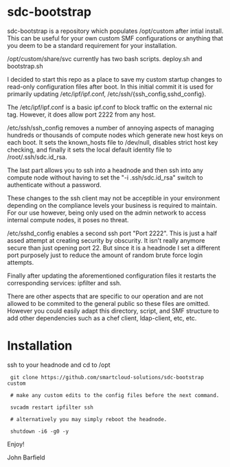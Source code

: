 # sdc-bootstrap

 sdc-bootstrap is a repository which populates /opt/custom after intial install. 
 This can be useful for your own custom SMF configurations or anything that you
 deem to be a standard requirement for your installation. 

 /opt/custom/share/svc currently has two bash scripts. deploy.sh and bootstrap.sh

 I decided to start this repo as a place to save my custom startup changes to 
 read-only configuration files after boot. In this initial commit it is used for
 primarily updating /etc/ipf/ipf.conf, /etc/ssh/{ssh_config,sshd_config}. 

 The /etc/ipf/ipf.conf is a basic ipf.conf to block traffic on the external nic
 tag. However, it does allow port 2222 from any host. 

 /etc/ssh/ssh_config removes a number of annoying aspects of managing hundreds
 or thousands of compute nodes which generate new host keys on each boot. It
 sets the known_hosts file to /dev/null, disables strict host key checking, and
 finally it sets the local default identity file to /root/.ssh/sdc.id_rsa. 
 
 The last part allows you to ssh into a headnode and then ssh into any compute
 node without having to set the "-i .ssh/sdc.id_rsa" switch to authenticate 
 without a password. 

 These changes to the ssh client may not be acceptible in your environment 
 depending on the compliance levels your business is required to maintain. 
 For our use however, being only used on the admin network to access internal
 compute nodes, it poses no threat. 

 /etc/sshd_config enables a second ssh port "Port 2222". This is just a half
 assed attempt at creating security by obscurity. It isn't really anymore 
 secure than just opening port 22. But since it is a headnode I set a different
 port purposely just to reduce the amount of random brute force login attempts.
 
 Finally after updating the aforementioned configuration files it restarts the
 corresponding services: ipfilter and ssh. 

 There are other aspects that are specific to our operation and are not allowed
 to be commited to the general public so these files are omitted. However you
 could easily adapt this directory, script, and SMF structure to add other 
 dependencies such as a chef client, ldap-client, etc, etc. 

# Installation

 ssh to your headnode and cd to /opt

```
 git clone https://github.com/smartcloud-solutions/sdc-bootstrap custom
 
 # make any custom edits to the config files before the next command.

 svcadm restart ipfilter ssh

 # alternatively you may simply reboot the headnode.
 
 shutdown -i6 -g0 -y
```

 

 Enjoy!
 
 

 John Barfield
